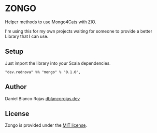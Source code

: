 # ZONGO
Helper methods to use Mongo4Cats with ZIO.

I'm using this for my own projects waiting for someone to provide a better Library
that I can use.

## Setup

Just import the library into your Scala dependencies.

```
"dev.rednova" %% "mongo" % "0.1.0",
```

## Author

Daniel Blanco Rojas [dblancorojas.dev](https://dblancorojas.dev)

## License

Zongo is provided under the [MIT license](https://github.com/DanielBlanco/zongo/blob/master/LICENSE).

